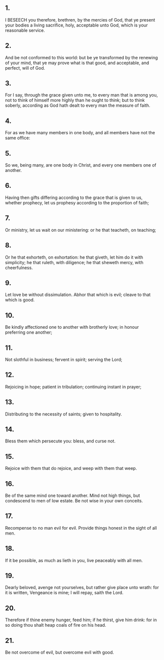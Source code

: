 ## 1.
I BESEECH you therefore, brethren, by the mercies of God, that ye present your bodies a living sacrifice, holy, acceptable unto God, which is your reasonable service.
## 2.
And be not conformed to this world: but be ye transformed by the renewing of your mind, that ye may prove what is that good, and acceptable, and perfect, will of God.
## 3.
For I say, through the grace given unto me, to every man that is among you, not to think of himself more highly than he ought to think; but to think soberly, according as God hath dealt to every man the measure of faith.
## 4.
For as we have many members in one body, and all members have not the same office:
## 5.
So we, being many, are one body in Christ, and every one members one of another.
## 6.
Having then gifts differing according to the grace that is given to us, whether prophecy, let us prophesy according to the proportion of faith;
## 7.
Or ministry, let us wait on our ministering: or he that teacheth, on teaching;
## 8.
Or he that exhorteth, on exhortation: he that giveth, let him do it with simplicity; he that ruleth, with diligence; he that sheweth mercy, with cheerfulness.
## 9.
Let love be without dissimulation. Abhor that which is evil; cleave to that which is good.
## 10.
Be kindly affectioned one to another with brotherly love; in honour preferring one another;
## 11.
Not slothful in business; fervent in spirit; serving the Lord;
## 12.
Rejoicing in hope; patient in tribulation; continuing instant in prayer;
## 13.
Distributing to the necessity of saints; given to hospitality.
## 14.
Bless them which persecute you: bless, and curse not.
## 15.
Rejoice with them that do rejoice, and weep with them that weep.
## 16.
Be of the same mind one toward another. Mind not high things, but condescend to men of low estate. Be not wise in your own conceits.
## 17.
Recompense to no man evil for evil. Provide things honest in the sight of all men.
## 18.
If it be possible, as much as lieth in you, live peaceably with all men.
## 19.
Dearly beloved, avenge not yourselves, but rather give place unto wrath: for it is written, Vengeance is mine; I will repay, saith the Lord.
## 20.
Therefore if thine enemy hunger, feed him; if he thirst, give him drink: for in so doing thou shalt heap coals of fire on his head.
## 21.
Be not overcome of evil, but overcome evil with good.
